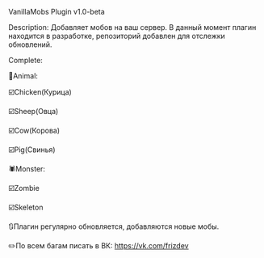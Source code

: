 VanillaMobs Plugin v1.0-beta

Description: Добавляет мобов на ваш сервер.
В данный момент плагин находится в разработке, репозиторий добавлен для отслежки обновлений.

Complete:

🐄Animal:

☑️Chicken(Курица)

☑️Sheep(Овца)

☑️Cow(Корова)

☑️Pig(Свинья)

🕷️Monster:

☑️Zombie

☑️Skeleton

🔃Плагин регулярно обновляется, добавляются новые мобы.

✏️По всем багам писать в ВК: https://vk.com/frizdev
